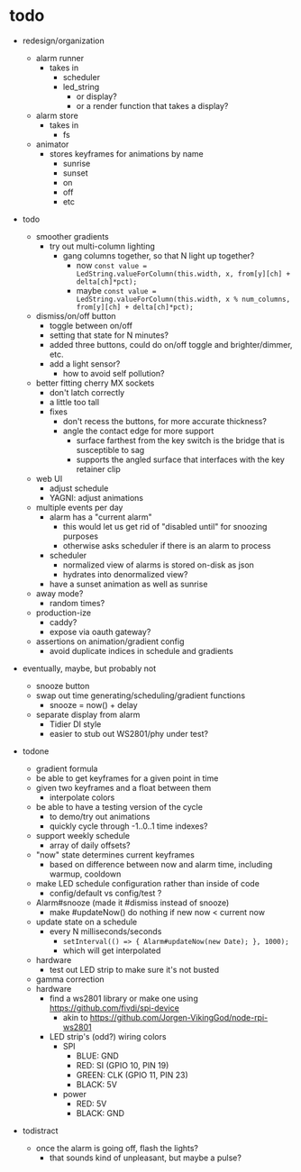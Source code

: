 # todo

* redesign/organization
  * alarm runner
    * takes in
      * scheduler
      * led_string
        * or display?
        * or a render function that takes a display?
  * alarm store
    * takes in
      * fs
  * animator
    * stores keyframes for animations by name
      * sunrise
      * sunset
      * on
      * off
      * etc

* todo
  * smoother gradients
    * try out multi-column lighting
      * gang columns together, so that N light up together?
        * now `const value = LedString.valueForColumn(this.width, x, from[y][ch] + delta[ch]*pct);`
        * maybe `const value = LedString.valueForColumn(this.width, x % num_columns, from[y][ch] + delta[ch]*pct);`
  * dismiss/on/off button
    * toggle between on/off
    * setting that state for N minutes?
    * added three buttons, could do on/off toggle and brighter/dimmer, etc.
    * add a light sensor?
      * how to avoid self pollution?
  * better fitting cherry MX sockets
    * don't latch correctly
    * a little too tall
    * fixes
      * don't recess the buttons, for more accurate thickness?
      * angle the contact edge for more support
        * surface farthest from the key switch is the bridge that is susceptible to sag
        * supports the angled surface that interfaces with the key retainer clip
  * web UI
    * adjust schedule
    * YAGNI: adjust animations
  * multiple events per day
    * alarm has a "current alarm"
      * this would let us get rid of "disabled until" for snoozing purposes
      * otherwise asks scheduler if there is an alarm to process
    * scheduler
      * normalized view of alarms is stored on-disk as json
      * hydrates into denormalized view?
    * have a sunset animation as well as sunrise
  * away mode?
    * random times?
  * production-ize
    * caddy?
    * expose via oauth gateway?
  * assertions on animation/gradient config
    * avoid duplicate indices in schedule and gradients
* eventually, maybe, but probably not
  * snooze button
  * swap out time generating/scheduling/gradient functions
    * snooze = now() + delay
  * separate display from alarm
    * Tidier DI style
    * easier to stub out WS2801/phy under test?
* todone
  * gradient formula
  * be able to get keyframes for a given point in time
  * given two keyframes and a float between them
    * interpolate colors
  * be able to have a testing version of the cycle
    * to demo/try out animations
    * quickly cycle through -1..0..1 time indexes?
  * support weekly schedule
    * array of daily offsets?
  * "now" state determines current keyframes
    * based on difference between now and alarm time, including warmup, cooldown
  * make LED schedule configuration rather than inside of code
    * config/default vs config/test ?
  * Alarm#snooze (made it #dismiss instead of snooze)
    * make #updateNow() do nothing if new now < current now
  * update state on a schedule
    * every N milliseconds/seconds
      * `setInterval(() => { Alarm#updateNow(new Date); }, 1000);`
      * which will get interpolated
  * hardware
    * test out LED strip to make sure it's not busted
  * gamma correction
  * hardware
    * find a ws2801 library or make one using https://github.com/fivdi/spi-device
      * akin to https://github.com/Jorgen-VikingGod/node-rpi-ws2801
    * LED strip's (odd?) wiring colors
      * SPI
        * BLUE: GND
        * RED: SI (GPIO 10, PIN 19)
        * GREEN: CLK (GPIO 11, PIN 23)
        * BLACK: 5V
      * power
        * RED: 5V
        * BLACK: GND
* todistract
  * once the alarm is going off, flash the lights?
    * that sounds kind of unpleasant, but maybe a pulse?

